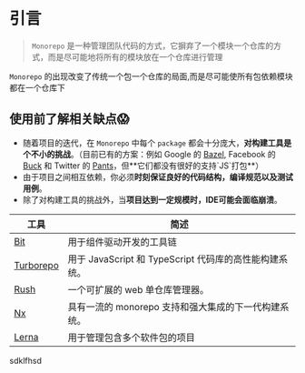# 引言

> `Monorepo` 是一种管理团队代码的方式，它摒弃了一个模块一个仓库的方式，而是尽可能地将所有的模块放在一个仓库进行管理

`Monorepo` 的出现改变了传统一个包一个仓库的局面,而是尽可能使所有包依赖模块都在一个仓库下

## 使用前了解相关缺点😱
-   随着项目的迭代，在 `Monorepo` 中每个 `package` 都会十分庞大，**对构建工具是个不小的挑战**。（目前已有的方案：例如 Google 的 [Bazel](https://link.juejin.cn?target=https%3A%2F%2Fbazel.build%2F "https://bazel.build/"), Facebook 的 [Buck](https://link.juejin.cn?target=https%3A%2F%2Fbuckbuild.com%2F "https://buckbuild.com/") 和 Twitter 的 [Pants](https://link.juejin.cn?target=https%3A%2F%2Fwww.pantsbuild.org%2F "https://www.pantsbuild.org/")，但**它们都没有很好的支持`JS`打包**）
-   由于项目之间相互依赖，你必须**时刻保证良好的代码结构，编译规范以及测试用例**。
-   除了对构建工具的挑战外，当**项目达到一定规模时，IDE可能会面临崩溃**。

| 工具                                                                                                | 简述                                                   |
| --------------------------------------------------------------------------------------------------- | ------------------------------------------------------ |
| [Bit](https://link.juejin.cn/?target=https%3A%2F%2Fbit.dev%2F "https://bit.dev/")                   | 用于组件驱动开发的工具链                               |
| [Turborepo](https://link.juejin.cn/?target=https%3A%2F%2Fturborepo.org%2F "https://turborepo.org/") | 用于 JavaScript 和 TypeScript 代码库的高性能构建系统。 |
| [Rush](https://link.juejin.cn/?target=https%3A%2F%2Frushjs.io%2F "https://rushjs.io/")              | 一个可扩展的 web 单仓库管理器。                        |
| [Nx](https://link.juejin.cn/?target=https%3A%2F%2Fnx.dev%2F "https://nx.dev/")                      | 具有一流的 monorepo 支持和强大集成的下一代构建系统。   |
|[Lerna](https://link.juejin.cn/?target=https%3A%2F%2Fwww.lernajs.cn%2F "https://www.lernajs.cn/")|用于管理包含多个软件包的项目|
sdklfhsd





